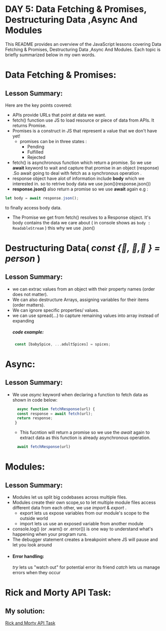 # DAY 5: Data Fetching & Promises, Destructuring Data ,Async And Modules
This README provides an overview of the JavaScript lessons covering Data Fetching & Promises, Destructuring Data ,Async And Modules. Each topic is briefly summarized below in my own words.

# Data Fetching & Promises:
## Lesson Summary:
Here are the key points covered:
* APIs provide URLs that point at data we want.
* fetch() function use JS to load resource or piece of  data from APIs. It returns Promise.
* Promises is a construct in JS that represent a value that we don't have yet!
  * promises can be in three states :
     * Pending 
     * Fulfilled
     * Rejected
* fetch() is asynchronous function which return a promise. So we use **await** keyword to wait and capture that promise in an object (response) .So await going to deal with fetch as a synchronous operation .
* response object have alot of information include **body** which we interested in. so to retrive body data we use json()(response.json())
* **response.json()** also return a promise so we use **await** again e.g :
  
```javascript
let body = await response.json();
```
to finally access body data.
  * The Promise we get from fetch() resolves to a Response object. It's body contains the data we care about ( in console shows as ``` body : ReadableStream ``` ) this why we use .json()
# Destructuring Data( _const {👤, 🎂,📍 } = person_ )

## Lesson Summary:
* we can extrac values from an object with their property names (order does not matter).
* We can also destructure Arrays, assigning variables for their items (order matters).
* We can ignore specific properties/ values.
* we can use spread(...) to capture remaining values into array instead of expanding
  ##### code example:
  ```javascript
   const [babySpice, ...adultSpices] = spices;
  ```
# Async:
## Lesson Summary:
* We use _async_ keyword when declaring a function to fetch data as shown in code below:
  ```javascript
    async function fetchResponse(url) {
    const response = await fetch(url);
    return response;
   }
  ```
  * This fucntion will return a promise so we use the _await_ again to extract data as this function is already asynchronous operation.
   ```javascript
     await fetchResponse(url) 
  ```

# Modules:
## Lesson Summary:
* Modules let us split big codebases across multiple files.
* Modules create their own scope,so to let multiple module files access different data from each other, we use _import_ & _export_ .
   * export lets us expose variables from our module's scope to the outside world
   * import lets us use an exposed variable from another module
 * console.log() (or .warn() or .error()) is one way to understand what's happening when your program runs.
 * The debugger statement creates a breakpoint where JS will pause and let you look around
 * #### Error handling:
    _try_ lets us "watch out" for potential error its friend _catch_ lets us manage errors when they occur
  # Rick and Morty API Task:
  ## My solution:
[Rick and Morty API Task](https://github.com/M-Alsuleibi/Rick-and-Morty-API)
